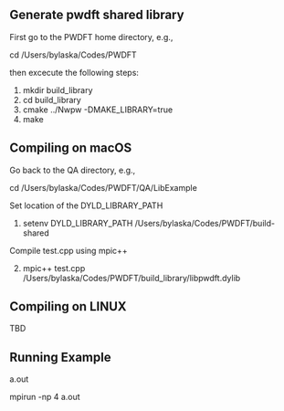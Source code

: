## Generate pwdft shared library ##

First go to the PWDFT home directory, e.g.,

cd /Users/bylaska/Codes/PWDFT

then excecute the following steps:

1) mkdir build_library
2) cd build_library
3) cmake ../Nwpw -DMAKE_LIBRARY=true
4) make


## Compiling on macOS ##

Go back to the QA directory, e.g.,

cd /Users/bylaska/Codes/PWDFT/QA/LibExample


Set location of the DYLD_LIBRARY_PATH

1) setenv DYLD_LIBRARY_PATH /Users/bylaska/Codes/PWDFT/build-shared

Compile test.cpp using mpic++

2) mpic++ test.cpp /Users/bylaska/Codes/PWDFT/build_library/libpwdft.dylib 


## Compiling on LINUX ##
TBD


## Running Example ##

a.out

mpirun -np 4 a.out
